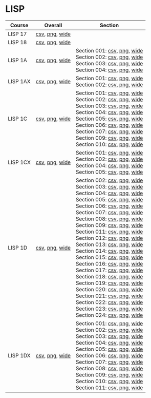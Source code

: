 # LISP

| Course | Overall | Section |
| ------ | ------- | ------- |
| LISP 17 | [csv](https://github.com/UCSD-Historical-Enrollment-Data/2025Spring/blob/main/overall/LISP%2017.csv), [png](https://raw.githubusercontent.com/UCSD-Historical-Enrollment-Data/2025Spring/main/plot_overall/LISP%2017.png), [wide](https://raw.githubusercontent.com/UCSD-Historical-Enrollment-Data/2025Spring/main/plot_overall_wide/LISP%2017.png) |  |
| LISP 18 | [csv](https://github.com/UCSD-Historical-Enrollment-Data/2025Spring/blob/main/overall/LISP%2018.csv), [png](https://raw.githubusercontent.com/UCSD-Historical-Enrollment-Data/2025Spring/main/plot_overall/LISP%2018.png), [wide](https://raw.githubusercontent.com/UCSD-Historical-Enrollment-Data/2025Spring/main/plot_overall_wide/LISP%2018.png) |  |
| LISP 1A | [csv](https://github.com/UCSD-Historical-Enrollment-Data/2025Spring/blob/main/overall/LISP%201A.csv), [png](https://raw.githubusercontent.com/UCSD-Historical-Enrollment-Data/2025Spring/main/plot_overall/LISP%201A.png), [wide](https://raw.githubusercontent.com/UCSD-Historical-Enrollment-Data/2025Spring/main/plot_overall_wide/LISP%201A.png) | Section 001: [csv](https://github.com/UCSD-Historical-Enrollment-Data/2025Spring/blob/main/section/LISP%201A_001.csv), [png](https://raw.githubusercontent.com/UCSD-Historical-Enrollment-Data/2025Spring/main/plot_section/LISP%201A_001.png), [wide](https://raw.githubusercontent.com/UCSD-Historical-Enrollment-Data/2025Spring/main/plot_section_wide/LISP%201A_001.png)<br>Section 002: [csv](https://github.com/UCSD-Historical-Enrollment-Data/2025Spring/blob/main/section/LISP%201A_002.csv), [png](https://raw.githubusercontent.com/UCSD-Historical-Enrollment-Data/2025Spring/main/plot_section/LISP%201A_002.png), [wide](https://raw.githubusercontent.com/UCSD-Historical-Enrollment-Data/2025Spring/main/plot_section_wide/LISP%201A_002.png)<br>Section 003: [csv](https://github.com/UCSD-Historical-Enrollment-Data/2025Spring/blob/main/section/LISP%201A_003.csv), [png](https://raw.githubusercontent.com/UCSD-Historical-Enrollment-Data/2025Spring/main/plot_section/LISP%201A_003.png), [wide](https://raw.githubusercontent.com/UCSD-Historical-Enrollment-Data/2025Spring/main/plot_section_wide/LISP%201A_003.png)<br>Section 004: [csv](https://github.com/UCSD-Historical-Enrollment-Data/2025Spring/blob/main/section/LISP%201A_004.csv), [png](https://raw.githubusercontent.com/UCSD-Historical-Enrollment-Data/2025Spring/main/plot_section/LISP%201A_004.png), [wide](https://raw.githubusercontent.com/UCSD-Historical-Enrollment-Data/2025Spring/main/plot_section_wide/LISP%201A_004.png) |
| LISP 1AX | [csv](https://github.com/UCSD-Historical-Enrollment-Data/2025Spring/blob/main/overall/LISP%201AX.csv), [png](https://raw.githubusercontent.com/UCSD-Historical-Enrollment-Data/2025Spring/main/plot_overall/LISP%201AX.png), [wide](https://raw.githubusercontent.com/UCSD-Historical-Enrollment-Data/2025Spring/main/plot_overall_wide/LISP%201AX.png) | Section 001: [csv](https://github.com/UCSD-Historical-Enrollment-Data/2025Spring/blob/main/section/LISP%201AX_001.csv), [png](https://raw.githubusercontent.com/UCSD-Historical-Enrollment-Data/2025Spring/main/plot_section/LISP%201AX_001.png), [wide](https://raw.githubusercontent.com/UCSD-Historical-Enrollment-Data/2025Spring/main/plot_section_wide/LISP%201AX_001.png)<br>Section 002: [csv](https://github.com/UCSD-Historical-Enrollment-Data/2025Spring/blob/main/section/LISP%201AX_002.csv), [png](https://raw.githubusercontent.com/UCSD-Historical-Enrollment-Data/2025Spring/main/plot_section/LISP%201AX_002.png), [wide](https://raw.githubusercontent.com/UCSD-Historical-Enrollment-Data/2025Spring/main/plot_section_wide/LISP%201AX_002.png) |
| LISP 1C | [csv](https://github.com/UCSD-Historical-Enrollment-Data/2025Spring/blob/main/overall/LISP%201C.csv), [png](https://raw.githubusercontent.com/UCSD-Historical-Enrollment-Data/2025Spring/main/plot_overall/LISP%201C.png), [wide](https://raw.githubusercontent.com/UCSD-Historical-Enrollment-Data/2025Spring/main/plot_overall_wide/LISP%201C.png) | Section 001: [csv](https://github.com/UCSD-Historical-Enrollment-Data/2025Spring/blob/main/section/LISP%201C_001.csv), [png](https://raw.githubusercontent.com/UCSD-Historical-Enrollment-Data/2025Spring/main/plot_section/LISP%201C_001.png), [wide](https://raw.githubusercontent.com/UCSD-Historical-Enrollment-Data/2025Spring/main/plot_section_wide/LISP%201C_001.png)<br>Section 002: [csv](https://github.com/UCSD-Historical-Enrollment-Data/2025Spring/blob/main/section/LISP%201C_002.csv), [png](https://raw.githubusercontent.com/UCSD-Historical-Enrollment-Data/2025Spring/main/plot_section/LISP%201C_002.png), [wide](https://raw.githubusercontent.com/UCSD-Historical-Enrollment-Data/2025Spring/main/plot_section_wide/LISP%201C_002.png)<br>Section 003: [csv](https://github.com/UCSD-Historical-Enrollment-Data/2025Spring/blob/main/section/LISP%201C_003.csv), [png](https://raw.githubusercontent.com/UCSD-Historical-Enrollment-Data/2025Spring/main/plot_section/LISP%201C_003.png), [wide](https://raw.githubusercontent.com/UCSD-Historical-Enrollment-Data/2025Spring/main/plot_section_wide/LISP%201C_003.png)<br>Section 004: [csv](https://github.com/UCSD-Historical-Enrollment-Data/2025Spring/blob/main/section/LISP%201C_004.csv), [png](https://raw.githubusercontent.com/UCSD-Historical-Enrollment-Data/2025Spring/main/plot_section/LISP%201C_004.png), [wide](https://raw.githubusercontent.com/UCSD-Historical-Enrollment-Data/2025Spring/main/plot_section_wide/LISP%201C_004.png)<br>Section 005: [csv](https://github.com/UCSD-Historical-Enrollment-Data/2025Spring/blob/main/section/LISP%201C_005.csv), [png](https://raw.githubusercontent.com/UCSD-Historical-Enrollment-Data/2025Spring/main/plot_section/LISP%201C_005.png), [wide](https://raw.githubusercontent.com/UCSD-Historical-Enrollment-Data/2025Spring/main/plot_section_wide/LISP%201C_005.png)<br>Section 006: [csv](https://github.com/UCSD-Historical-Enrollment-Data/2025Spring/blob/main/section/LISP%201C_006.csv), [png](https://raw.githubusercontent.com/UCSD-Historical-Enrollment-Data/2025Spring/main/plot_section/LISP%201C_006.png), [wide](https://raw.githubusercontent.com/UCSD-Historical-Enrollment-Data/2025Spring/main/plot_section_wide/LISP%201C_006.png)<br>Section 007: [csv](https://github.com/UCSD-Historical-Enrollment-Data/2025Spring/blob/main/section/LISP%201C_007.csv), [png](https://raw.githubusercontent.com/UCSD-Historical-Enrollment-Data/2025Spring/main/plot_section/LISP%201C_007.png), [wide](https://raw.githubusercontent.com/UCSD-Historical-Enrollment-Data/2025Spring/main/plot_section_wide/LISP%201C_007.png)<br>Section 009: [csv](https://github.com/UCSD-Historical-Enrollment-Data/2025Spring/blob/main/section/LISP%201C_009.csv), [png](https://raw.githubusercontent.com/UCSD-Historical-Enrollment-Data/2025Spring/main/plot_section/LISP%201C_009.png), [wide](https://raw.githubusercontent.com/UCSD-Historical-Enrollment-Data/2025Spring/main/plot_section_wide/LISP%201C_009.png)<br>Section 010: [csv](https://github.com/UCSD-Historical-Enrollment-Data/2025Spring/blob/main/section/LISP%201C_010.csv), [png](https://raw.githubusercontent.com/UCSD-Historical-Enrollment-Data/2025Spring/main/plot_section/LISP%201C_010.png), [wide](https://raw.githubusercontent.com/UCSD-Historical-Enrollment-Data/2025Spring/main/plot_section_wide/LISP%201C_010.png) |
| LISP 1CX | [csv](https://github.com/UCSD-Historical-Enrollment-Data/2025Spring/blob/main/overall/LISP%201CX.csv), [png](https://raw.githubusercontent.com/UCSD-Historical-Enrollment-Data/2025Spring/main/plot_overall/LISP%201CX.png), [wide](https://raw.githubusercontent.com/UCSD-Historical-Enrollment-Data/2025Spring/main/plot_overall_wide/LISP%201CX.png) | Section 001: [csv](https://github.com/UCSD-Historical-Enrollment-Data/2025Spring/blob/main/section/LISP%201CX_001.csv), [png](https://raw.githubusercontent.com/UCSD-Historical-Enrollment-Data/2025Spring/main/plot_section/LISP%201CX_001.png), [wide](https://raw.githubusercontent.com/UCSD-Historical-Enrollment-Data/2025Spring/main/plot_section_wide/LISP%201CX_001.png)<br>Section 002: [csv](https://github.com/UCSD-Historical-Enrollment-Data/2025Spring/blob/main/section/LISP%201CX_002.csv), [png](https://raw.githubusercontent.com/UCSD-Historical-Enrollment-Data/2025Spring/main/plot_section/LISP%201CX_002.png), [wide](https://raw.githubusercontent.com/UCSD-Historical-Enrollment-Data/2025Spring/main/plot_section_wide/LISP%201CX_002.png)<br>Section 004: [csv](https://github.com/UCSD-Historical-Enrollment-Data/2025Spring/blob/main/section/LISP%201CX_004.csv), [png](https://raw.githubusercontent.com/UCSD-Historical-Enrollment-Data/2025Spring/main/plot_section/LISP%201CX_004.png), [wide](https://raw.githubusercontent.com/UCSD-Historical-Enrollment-Data/2025Spring/main/plot_section_wide/LISP%201CX_004.png)<br>Section 005: [csv](https://github.com/UCSD-Historical-Enrollment-Data/2025Spring/blob/main/section/LISP%201CX_005.csv), [png](https://raw.githubusercontent.com/UCSD-Historical-Enrollment-Data/2025Spring/main/plot_section/LISP%201CX_005.png), [wide](https://raw.githubusercontent.com/UCSD-Historical-Enrollment-Data/2025Spring/main/plot_section_wide/LISP%201CX_005.png) |
| LISP 1D | [csv](https://github.com/UCSD-Historical-Enrollment-Data/2025Spring/blob/main/overall/LISP%201D.csv), [png](https://raw.githubusercontent.com/UCSD-Historical-Enrollment-Data/2025Spring/main/plot_overall/LISP%201D.png), [wide](https://raw.githubusercontent.com/UCSD-Historical-Enrollment-Data/2025Spring/main/plot_overall_wide/LISP%201D.png) | Section 002: [csv](https://github.com/UCSD-Historical-Enrollment-Data/2025Spring/blob/main/section/LISP%201D_002.csv), [png](https://raw.githubusercontent.com/UCSD-Historical-Enrollment-Data/2025Spring/main/plot_section/LISP%201D_002.png), [wide](https://raw.githubusercontent.com/UCSD-Historical-Enrollment-Data/2025Spring/main/plot_section_wide/LISP%201D_002.png)<br>Section 003: [csv](https://github.com/UCSD-Historical-Enrollment-Data/2025Spring/blob/main/section/LISP%201D_003.csv), [png](https://raw.githubusercontent.com/UCSD-Historical-Enrollment-Data/2025Spring/main/plot_section/LISP%201D_003.png), [wide](https://raw.githubusercontent.com/UCSD-Historical-Enrollment-Data/2025Spring/main/plot_section_wide/LISP%201D_003.png)<br>Section 004: [csv](https://github.com/UCSD-Historical-Enrollment-Data/2025Spring/blob/main/section/LISP%201D_004.csv), [png](https://raw.githubusercontent.com/UCSD-Historical-Enrollment-Data/2025Spring/main/plot_section/LISP%201D_004.png), [wide](https://raw.githubusercontent.com/UCSD-Historical-Enrollment-Data/2025Spring/main/plot_section_wide/LISP%201D_004.png)<br>Section 005: [csv](https://github.com/UCSD-Historical-Enrollment-Data/2025Spring/blob/main/section/LISP%201D_005.csv), [png](https://raw.githubusercontent.com/UCSD-Historical-Enrollment-Data/2025Spring/main/plot_section/LISP%201D_005.png), [wide](https://raw.githubusercontent.com/UCSD-Historical-Enrollment-Data/2025Spring/main/plot_section_wide/LISP%201D_005.png)<br>Section 006: [csv](https://github.com/UCSD-Historical-Enrollment-Data/2025Spring/blob/main/section/LISP%201D_006.csv), [png](https://raw.githubusercontent.com/UCSD-Historical-Enrollment-Data/2025Spring/main/plot_section/LISP%201D_006.png), [wide](https://raw.githubusercontent.com/UCSD-Historical-Enrollment-Data/2025Spring/main/plot_section_wide/LISP%201D_006.png)<br>Section 007: [csv](https://github.com/UCSD-Historical-Enrollment-Data/2025Spring/blob/main/section/LISP%201D_007.csv), [png](https://raw.githubusercontent.com/UCSD-Historical-Enrollment-Data/2025Spring/main/plot_section/LISP%201D_007.png), [wide](https://raw.githubusercontent.com/UCSD-Historical-Enrollment-Data/2025Spring/main/plot_section_wide/LISP%201D_007.png)<br>Section 008: [csv](https://github.com/UCSD-Historical-Enrollment-Data/2025Spring/blob/main/section/LISP%201D_008.csv), [png](https://raw.githubusercontent.com/UCSD-Historical-Enrollment-Data/2025Spring/main/plot_section/LISP%201D_008.png), [wide](https://raw.githubusercontent.com/UCSD-Historical-Enrollment-Data/2025Spring/main/plot_section_wide/LISP%201D_008.png)<br>Section 009: [csv](https://github.com/UCSD-Historical-Enrollment-Data/2025Spring/blob/main/section/LISP%201D_009.csv), [png](https://raw.githubusercontent.com/UCSD-Historical-Enrollment-Data/2025Spring/main/plot_section/LISP%201D_009.png), [wide](https://raw.githubusercontent.com/UCSD-Historical-Enrollment-Data/2025Spring/main/plot_section_wide/LISP%201D_009.png)<br>Section 011: [csv](https://github.com/UCSD-Historical-Enrollment-Data/2025Spring/blob/main/section/LISP%201D_011.csv), [png](https://raw.githubusercontent.com/UCSD-Historical-Enrollment-Data/2025Spring/main/plot_section/LISP%201D_011.png), [wide](https://raw.githubusercontent.com/UCSD-Historical-Enrollment-Data/2025Spring/main/plot_section_wide/LISP%201D_011.png)<br>Section 012: [csv](https://github.com/UCSD-Historical-Enrollment-Data/2025Spring/blob/main/section/LISP%201D_012.csv), [png](https://raw.githubusercontent.com/UCSD-Historical-Enrollment-Data/2025Spring/main/plot_section/LISP%201D_012.png), [wide](https://raw.githubusercontent.com/UCSD-Historical-Enrollment-Data/2025Spring/main/plot_section_wide/LISP%201D_012.png)<br>Section 013: [csv](https://github.com/UCSD-Historical-Enrollment-Data/2025Spring/blob/main/section/LISP%201D_013.csv), [png](https://raw.githubusercontent.com/UCSD-Historical-Enrollment-Data/2025Spring/main/plot_section/LISP%201D_013.png), [wide](https://raw.githubusercontent.com/UCSD-Historical-Enrollment-Data/2025Spring/main/plot_section_wide/LISP%201D_013.png)<br>Section 014: [csv](https://github.com/UCSD-Historical-Enrollment-Data/2025Spring/blob/main/section/LISP%201D_014.csv), [png](https://raw.githubusercontent.com/UCSD-Historical-Enrollment-Data/2025Spring/main/plot_section/LISP%201D_014.png), [wide](https://raw.githubusercontent.com/UCSD-Historical-Enrollment-Data/2025Spring/main/plot_section_wide/LISP%201D_014.png)<br>Section 015: [csv](https://github.com/UCSD-Historical-Enrollment-Data/2025Spring/blob/main/section/LISP%201D_015.csv), [png](https://raw.githubusercontent.com/UCSD-Historical-Enrollment-Data/2025Spring/main/plot_section/LISP%201D_015.png), [wide](https://raw.githubusercontent.com/UCSD-Historical-Enrollment-Data/2025Spring/main/plot_section_wide/LISP%201D_015.png)<br>Section 016: [csv](https://github.com/UCSD-Historical-Enrollment-Data/2025Spring/blob/main/section/LISP%201D_016.csv), [png](https://raw.githubusercontent.com/UCSD-Historical-Enrollment-Data/2025Spring/main/plot_section/LISP%201D_016.png), [wide](https://raw.githubusercontent.com/UCSD-Historical-Enrollment-Data/2025Spring/main/plot_section_wide/LISP%201D_016.png)<br>Section 017: [csv](https://github.com/UCSD-Historical-Enrollment-Data/2025Spring/blob/main/section/LISP%201D_017.csv), [png](https://raw.githubusercontent.com/UCSD-Historical-Enrollment-Data/2025Spring/main/plot_section/LISP%201D_017.png), [wide](https://raw.githubusercontent.com/UCSD-Historical-Enrollment-Data/2025Spring/main/plot_section_wide/LISP%201D_017.png)<br>Section 018: [csv](https://github.com/UCSD-Historical-Enrollment-Data/2025Spring/blob/main/section/LISP%201D_018.csv), [png](https://raw.githubusercontent.com/UCSD-Historical-Enrollment-Data/2025Spring/main/plot_section/LISP%201D_018.png), [wide](https://raw.githubusercontent.com/UCSD-Historical-Enrollment-Data/2025Spring/main/plot_section_wide/LISP%201D_018.png)<br>Section 019: [csv](https://github.com/UCSD-Historical-Enrollment-Data/2025Spring/blob/main/section/LISP%201D_019.csv), [png](https://raw.githubusercontent.com/UCSD-Historical-Enrollment-Data/2025Spring/main/plot_section/LISP%201D_019.png), [wide](https://raw.githubusercontent.com/UCSD-Historical-Enrollment-Data/2025Spring/main/plot_section_wide/LISP%201D_019.png)<br>Section 020: [csv](https://github.com/UCSD-Historical-Enrollment-Data/2025Spring/blob/main/section/LISP%201D_020.csv), [png](https://raw.githubusercontent.com/UCSD-Historical-Enrollment-Data/2025Spring/main/plot_section/LISP%201D_020.png), [wide](https://raw.githubusercontent.com/UCSD-Historical-Enrollment-Data/2025Spring/main/plot_section_wide/LISP%201D_020.png)<br>Section 021: [csv](https://github.com/UCSD-Historical-Enrollment-Data/2025Spring/blob/main/section/LISP%201D_021.csv), [png](https://raw.githubusercontent.com/UCSD-Historical-Enrollment-Data/2025Spring/main/plot_section/LISP%201D_021.png), [wide](https://raw.githubusercontent.com/UCSD-Historical-Enrollment-Data/2025Spring/main/plot_section_wide/LISP%201D_021.png)<br>Section 022: [csv](https://github.com/UCSD-Historical-Enrollment-Data/2025Spring/blob/main/section/LISP%201D_022.csv), [png](https://raw.githubusercontent.com/UCSD-Historical-Enrollment-Data/2025Spring/main/plot_section/LISP%201D_022.png), [wide](https://raw.githubusercontent.com/UCSD-Historical-Enrollment-Data/2025Spring/main/plot_section_wide/LISP%201D_022.png)<br>Section 023: [csv](https://github.com/UCSD-Historical-Enrollment-Data/2025Spring/blob/main/section/LISP%201D_023.csv), [png](https://raw.githubusercontent.com/UCSD-Historical-Enrollment-Data/2025Spring/main/plot_section/LISP%201D_023.png), [wide](https://raw.githubusercontent.com/UCSD-Historical-Enrollment-Data/2025Spring/main/plot_section_wide/LISP%201D_023.png)<br>Section 024: [csv](https://github.com/UCSD-Historical-Enrollment-Data/2025Spring/blob/main/section/LISP%201D_024.csv), [png](https://raw.githubusercontent.com/UCSD-Historical-Enrollment-Data/2025Spring/main/plot_section/LISP%201D_024.png), [wide](https://raw.githubusercontent.com/UCSD-Historical-Enrollment-Data/2025Spring/main/plot_section_wide/LISP%201D_024.png) |
| LISP 1DX | [csv](https://github.com/UCSD-Historical-Enrollment-Data/2025Spring/blob/main/overall/LISP%201DX.csv), [png](https://raw.githubusercontent.com/UCSD-Historical-Enrollment-Data/2025Spring/main/plot_overall/LISP%201DX.png), [wide](https://raw.githubusercontent.com/UCSD-Historical-Enrollment-Data/2025Spring/main/plot_overall_wide/LISP%201DX.png) | Section 001: [csv](https://github.com/UCSD-Historical-Enrollment-Data/2025Spring/blob/main/section/LISP%201DX_001.csv), [png](https://raw.githubusercontent.com/UCSD-Historical-Enrollment-Data/2025Spring/main/plot_section/LISP%201DX_001.png), [wide](https://raw.githubusercontent.com/UCSD-Historical-Enrollment-Data/2025Spring/main/plot_section_wide/LISP%201DX_001.png)<br>Section 002: [csv](https://github.com/UCSD-Historical-Enrollment-Data/2025Spring/blob/main/section/LISP%201DX_002.csv), [png](https://raw.githubusercontent.com/UCSD-Historical-Enrollment-Data/2025Spring/main/plot_section/LISP%201DX_002.png), [wide](https://raw.githubusercontent.com/UCSD-Historical-Enrollment-Data/2025Spring/main/plot_section_wide/LISP%201DX_002.png)<br>Section 003: [csv](https://github.com/UCSD-Historical-Enrollment-Data/2025Spring/blob/main/section/LISP%201DX_003.csv), [png](https://raw.githubusercontent.com/UCSD-Historical-Enrollment-Data/2025Spring/main/plot_section/LISP%201DX_003.png), [wide](https://raw.githubusercontent.com/UCSD-Historical-Enrollment-Data/2025Spring/main/plot_section_wide/LISP%201DX_003.png)<br>Section 004: [csv](https://github.com/UCSD-Historical-Enrollment-Data/2025Spring/blob/main/section/LISP%201DX_004.csv), [png](https://raw.githubusercontent.com/UCSD-Historical-Enrollment-Data/2025Spring/main/plot_section/LISP%201DX_004.png), [wide](https://raw.githubusercontent.com/UCSD-Historical-Enrollment-Data/2025Spring/main/plot_section_wide/LISP%201DX_004.png)<br>Section 005: [csv](https://github.com/UCSD-Historical-Enrollment-Data/2025Spring/blob/main/section/LISP%201DX_005.csv), [png](https://raw.githubusercontent.com/UCSD-Historical-Enrollment-Data/2025Spring/main/plot_section/LISP%201DX_005.png), [wide](https://raw.githubusercontent.com/UCSD-Historical-Enrollment-Data/2025Spring/main/plot_section_wide/LISP%201DX_005.png)<br>Section 006: [csv](https://github.com/UCSD-Historical-Enrollment-Data/2025Spring/blob/main/section/LISP%201DX_006.csv), [png](https://raw.githubusercontent.com/UCSD-Historical-Enrollment-Data/2025Spring/main/plot_section/LISP%201DX_006.png), [wide](https://raw.githubusercontent.com/UCSD-Historical-Enrollment-Data/2025Spring/main/plot_section_wide/LISP%201DX_006.png)<br>Section 007: [csv](https://github.com/UCSD-Historical-Enrollment-Data/2025Spring/blob/main/section/LISP%201DX_007.csv), [png](https://raw.githubusercontent.com/UCSD-Historical-Enrollment-Data/2025Spring/main/plot_section/LISP%201DX_007.png), [wide](https://raw.githubusercontent.com/UCSD-Historical-Enrollment-Data/2025Spring/main/plot_section_wide/LISP%201DX_007.png)<br>Section 008: [csv](https://github.com/UCSD-Historical-Enrollment-Data/2025Spring/blob/main/section/LISP%201DX_008.csv), [png](https://raw.githubusercontent.com/UCSD-Historical-Enrollment-Data/2025Spring/main/plot_section/LISP%201DX_008.png), [wide](https://raw.githubusercontent.com/UCSD-Historical-Enrollment-Data/2025Spring/main/plot_section_wide/LISP%201DX_008.png)<br>Section 009: [csv](https://github.com/UCSD-Historical-Enrollment-Data/2025Spring/blob/main/section/LISP%201DX_009.csv), [png](https://raw.githubusercontent.com/UCSD-Historical-Enrollment-Data/2025Spring/main/plot_section/LISP%201DX_009.png), [wide](https://raw.githubusercontent.com/UCSD-Historical-Enrollment-Data/2025Spring/main/plot_section_wide/LISP%201DX_009.png)<br>Section 010: [csv](https://github.com/UCSD-Historical-Enrollment-Data/2025Spring/blob/main/section/LISP%201DX_010.csv), [png](https://raw.githubusercontent.com/UCSD-Historical-Enrollment-Data/2025Spring/main/plot_section/LISP%201DX_010.png), [wide](https://raw.githubusercontent.com/UCSD-Historical-Enrollment-Data/2025Spring/main/plot_section_wide/LISP%201DX_010.png)<br>Section 011: [csv](https://github.com/UCSD-Historical-Enrollment-Data/2025Spring/blob/main/section/LISP%201DX_011.csv), [png](https://raw.githubusercontent.com/UCSD-Historical-Enrollment-Data/2025Spring/main/plot_section/LISP%201DX_011.png), [wide](https://raw.githubusercontent.com/UCSD-Historical-Enrollment-Data/2025Spring/main/plot_section_wide/LISP%201DX_011.png) |
